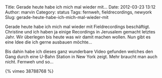 Title: Gerade heute habe ich mich mal wieder mit...
Date: 2012-03-23 13:12
Author: marvin
Category: status
Tags: fernweh, fieldrecordings, newyork
Slug: gerade-heute-habe-ich-mich-mal-wieder-mit

Gerade heute habe ich mich mal wieder mit Fieldrecordings beschäftigt.
Christine und ich haben ja einige Recordings in Jerusalem gemacht
letztes Jahr. Wir überlegen bis heute was wir damit machen wollen. Nun
gibt es eine Idee die ich gerne ausbauen möchte...

Bis dahin habe ich dieses ganz wunderbare Video gefunden welches den
Gang durch eine U-Bahn Station in New York zeigt. Mehr braucht man auch
nicht. Fernweh und so...

{% vimeo 38788768 %}

